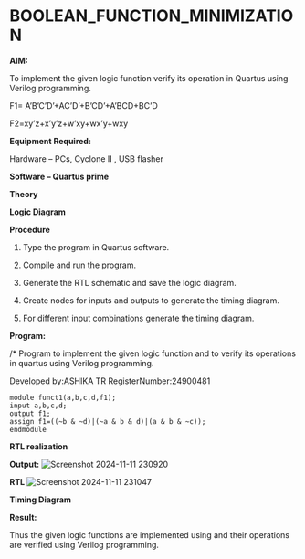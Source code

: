 # BOOLEAN_FUNCTION_MINIMIZATION

**AIM:**

To implement the given logic function verify its operation in Quartus using Verilog programming.

F1= A’B’C’D’+AC’D’+B’CD’+A’BCD+BC’D 

F2=xy’z+x’y’z+w’xy+wx’y+wxy

**Equipment Required:**

Hardware – PCs, Cyclone II , USB flasher

**Software – Quartus prime**

**Theory**

**Logic Diagram**

**Procedure**

1.	Type the program in Quartus software.

2.	Compile and run the program.

3.	Generate the RTL schematic and save the logic diagram.

4.	Create nodes for inputs and outputs to generate the timing diagram.

5.	For different input combinations generate the timing diagram.


**Program:**

/* Program to implement the given logic function and to verify its operations in quartus using Verilog programming. 

Developed by:ASHIKA TR
RegisterNumber:24900481
```
module funct1(a,b,c,d,f1);
input a,b,c,d;
output f1;
assign f1=((~b & ~d)|(~a & b & d)|(a & b & ~c));
endmodule
```


**RTL realization**

**Output:**
![Screenshot 2024-11-11 230920](https://github.com/user-attachments/assets/93f82adf-9e96-4b05-9b20-6b6fc3d08b48)


**RTL**
![Screenshot 2024-11-11 231047](https://github.com/user-attachments/assets/330c4ade-d40d-4b8a-acfe-81223fed86d0)

**Timing Diagram**

**Result:**

Thus the given logic functions are implemented using and their operations are verified using Verilog programming.


